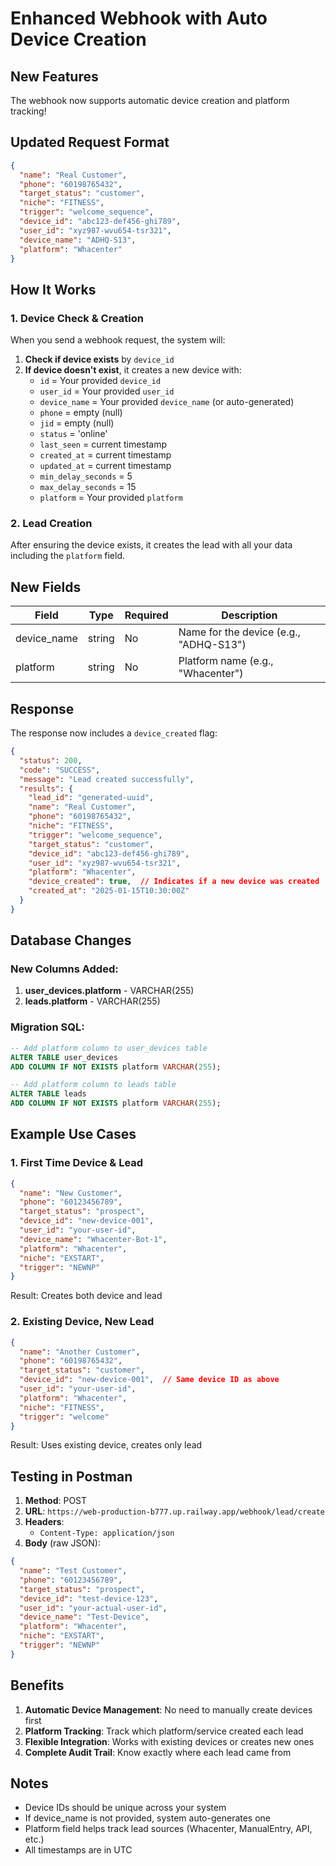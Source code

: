 # Enhanced Webhook with Auto Device Creation

## New Features
The webhook now supports automatic device creation and platform tracking!

## Updated Request Format

```json
{
  "name": "Real Customer",
  "phone": "60198765432",
  "target_status": "customer",
  "niche": "FITNESS",
  "trigger": "welcome_sequence",
  "device_id": "abc123-def456-ghi789",
  "user_id": "xyz987-wvu654-tsr321",
  "device_name": "ADHQ-S13",
  "platform": "Whacenter"
}
```

## How It Works

### 1. Device Check & Creation
When you send a webhook request, the system will:

1. **Check if device exists** by `device_id`
2. **If device doesn't exist**, it creates a new device with:
   - `id` = Your provided `device_id`
   - `user_id` = Your provided `user_id`
   - `device_name` = Your provided `device_name` (or auto-generated)
   - `phone` = empty (null)
   - `jid` = empty (null)
   - `status` = 'online'
   - `last_seen` = current timestamp
   - `created_at` = current timestamp
   - `updated_at` = current timestamp
   - `min_delay_seconds` = 5
   - `max_delay_seconds` = 15
   - `platform` = Your provided `platform`

### 2. Lead Creation
After ensuring the device exists, it creates the lead with all your data including the `platform` field.

## New Fields

| Field | Type | Required | Description |
|-------|------|----------|-------------|
| device_name | string | No | Name for the device (e.g., "ADHQ-S13") |
| platform | string | No | Platform name (e.g., "Whacenter") |

## Response

The response now includes a `device_created` flag:

```json
{
  "status": 200,
  "code": "SUCCESS",
  "message": "Lead created successfully",
  "results": {
    "lead_id": "generated-uuid",
    "name": "Real Customer",
    "phone": "60198765432",
    "niche": "FITNESS",
    "trigger": "welcome_sequence",
    "target_status": "customer",
    "device_id": "abc123-def456-ghi789",
    "user_id": "xyz987-wvu654-tsr321",
    "platform": "Whacenter",
    "device_created": true,  // Indicates if a new device was created
    "created_at": "2025-01-15T10:30:00Z"
  }
}
```

## Database Changes

### New Columns Added:
1. **user_devices.platform** - VARCHAR(255)
2. **leads.platform** - VARCHAR(255)

### Migration SQL:
```sql
-- Add platform column to user_devices table
ALTER TABLE user_devices 
ADD COLUMN IF NOT EXISTS platform VARCHAR(255);

-- Add platform column to leads table  
ALTER TABLE leads
ADD COLUMN IF NOT EXISTS platform VARCHAR(255);
```

## Example Use Cases

### 1. First Time Device & Lead
```json
{
  "name": "New Customer",
  "phone": "60123456789",
  "target_status": "prospect",
  "device_id": "new-device-001",
  "user_id": "your-user-id",
  "device_name": "Whacenter-Bot-1",
  "platform": "Whacenter",
  "niche": "EXSTART",
  "trigger": "NEWNP"
}
```
Result: Creates both device and lead

### 2. Existing Device, New Lead
```json
{
  "name": "Another Customer",
  "phone": "60198765432",
  "target_status": "customer",
  "device_id": "new-device-001",  // Same device ID as above
  "user_id": "your-user-id",
  "platform": "Whacenter",
  "niche": "FITNESS",
  "trigger": "welcome"
}
```
Result: Uses existing device, creates only lead

## Testing in Postman

1. **Method**: POST
2. **URL**: `https://web-production-b777.up.railway.app/webhook/lead/create`
3. **Headers**: 
   - `Content-Type: application/json`
4. **Body** (raw JSON):
```json
{
  "name": "Test Customer",
  "phone": "60123456789",
  "target_status": "prospect",
  "device_id": "test-device-123",
  "user_id": "your-actual-user-id",
  "device_name": "Test-Device",
  "platform": "Whacenter",
  "niche": "EXSTART",
  "trigger": "NEWNP"
}
```

## Benefits

1. **Automatic Device Management**: No need to manually create devices first
2. **Platform Tracking**: Track which platform/service created each lead
3. **Flexible Integration**: Works with existing devices or creates new ones
4. **Complete Audit Trail**: Know exactly where each lead came from

## Notes

- Device IDs should be unique across your system
- If device_name is not provided, system auto-generates one
- Platform field helps track lead sources (Whacenter, ManualEntry, API, etc.)
- All timestamps are in UTC
